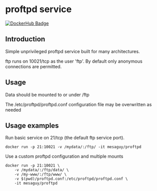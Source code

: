 # proftpd service

[![DockerHub Badge](http://dockeri.co/image/mesaguy/proftpd)](https://hub.docker.com/r/mesaguy/proftpd)

## Introduction

Simple unprivileged proftpd service built for many architectures.

ftp runs on 10021/tcp as the user 'ftp'. By default only anonymous connections are permitted.

## Usage

Data should be mounted to or under /ftp

The /etc/proftpd/proftpd.conf configuration file may be overwritten as needed

## Usage examples

Run basic service on 21/tcp (the default ftp service port).

    docker run -p 21:10021 -v /mydata/:/ftp/ -it mesaguy/proftpd

Use a custom proftpd configuration and multiple mounts

    docker run -p 21:10021 \
        -v /mydata/:/ftp/data/ \
        -v /my-www/:/ftp/www/ \
        -v $(pwd)/proftpd.conf:/etc/proftpd/proftpd.conf \
        -it mesaguy/proftpd
